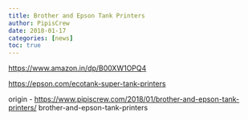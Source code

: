 ```yaml
---
title: Brother and Epson Tank Printers
author: PipisCrew
date: 2018-01-17
categories: [news]
toc: true
---
```


https://www.amazon.in/dp/B00XW1OPQ4

https://epson.com/ecotank-super-tank-printers

origin - https://www.pipiscrew.com/2018/01/brother-and-epson-tank-printers/ brother-and-epson-tank-printers